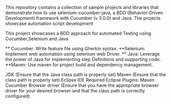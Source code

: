 
This repository contains a collection of sample projects and libraries that demonstrate how to use selenium-cucumber-java, a BDD (Behavior-Driven Development) framework with Cucumber (v 3.0.0) and Java. 
The projects showcase automation script development

This project showcases  a BDD approach for automated Testing using Cucumber,Selenium and Java



** Cucumber: Write feature file using Gherkin syntax.
**Selenium: Implement web automation using selenium web Driver.
** Java: Leverage the power of Java for implementing step Definitions and supporting code.
**Maven: Use maven for project build and dependency management.




JDK  (Ensure that the Java class path is properly set)
Maven (Ensure that the class path is properly set)
Eclipse IDE
Required Eclipse Plugins:
Maven
Cucumber
Browser driver (Ensure that you have the appropriate browser driver for your desired browser and that the class path is correctly configured)



